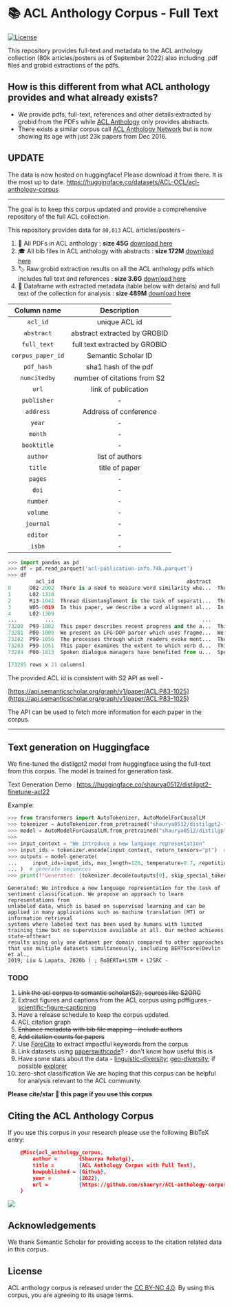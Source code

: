 # 📚  ACL Anthology Corpus - Full Text

[![License](https://img.shields.io/badge/License-CC%20BY--NC%204.0-lightgrey.svg)](https://creativecommons.org/licenses/by-nc-sa/4.0/)

This repository provides full-text and metadata to the ACL anthology collection (80k articles/posters as of September 2022) also including .pdf files and grobid extractions of the pdfs.

## How is this different from what ACL anthology provides and what already exists?

- We provide pdfs, full-text, references and other details extracted by grobid from the PDFs while [ACL Anthology](https://aclanthology.org/anthology+abstracts.bib.gz) only provides abstracts.
- There exists a similar corpus call [ACL Anthology Network](https://clair.eecs.umich.edu/aan/about.php) but is now showing its age with just 23k papers from Dec 2016.

## UPDATE

The data is now hosted on huggingface! Please download it from there. It is the most up to date. https://huggingface.co/datasets/ACL-OCL/acl-anthology-corpus

----

The goal is to keep this corpus updated and provide a comprehensive repository of the full ACL collection.

This repository provides data for `80,013` ACL articles/posters -

1. 📖 All PDFs in ACL anthology : **size 45G**  [download here](https://drive.google.com/file/d/1OGHyJrkaVpbrdbmxsDotG-tI3LiKyxuC/view?usp=sharing)
2. 🎓 All bib files in ACL anthology with abstracts : **size 172M** [download here](https://drive.google.com/file/d/1dJ-iE85moBv3iYG2LhRLT6KQyVkmllBg/view?usp=sharing)
3. 🏷️  Raw grobid extraction results on all the ACL anthology pdfs which includes full text and references : **size 3.6G** [download here](https://drive.google.com/file/d/1xC-K6__W3FCalIDBlDROeN4d4xh0IVry/view?usp=sharing)
4. 💾  Dataframe with extracted metadata (table below with details) and full text of the collection for analysis : **size 489M** [download here](https://drive.google.com/file/d/1CFCzNGlTls0H-Zcaem4Hg_ETj4ebhcDO/view?usp=sharing)

|  **Column name**  |        **Description**        |
| :---------------: | :---------------------------: |
|     `acl_id`      |         unique ACL id         |
|    `abstract`     | abstract extracted by GROBID  |
|    `full_text`    | full text extracted by GROBID |
| `corpus_paper_id` |      Semantic Scholar ID      |
|    `pdf_hash`     |     sha1 hash of the pdf      |
|   `numcitedby`    |  number of citations from S2  |
|       `url`       |      link of publication      |
|    `publisher`    |               -               |
|     `address`     |     Address of conference     |
|      `year`       |               -               |
|      `month`      |               -               |
|    `booktitle`    |               -               |
|     `author`      |        list of authors        |
|      `title`      |        title of paper         |
|      `pages`      |               -               |
|       `doi`       |               -               |
|     `number`      |               -               |
|     `volume`      |               -               |
|     `journal`     |               -               |
|     `editor`      |               -               |
|      `isbn`       |               -               |

```python
>>> import pandas as pd
>>> df = pd.read_parquet('acl-publication-info.74k.parquet')
>>> df
         acl_id                                           abstract                                          full_text  corpus_paper_id                                  pdf_hash  ...  number volume journal editor  isbn
0      O02-2002  There is a need to measure word similarity whe...  There is a need to measure word similarity whe...         18022704  0b09178ac8d17a92f16140365363d8df88c757d0  ...    None   None    None   None  None
1      L02-1310                                                                                                                8220988  8d5e31610bc82c2abc86bc20ceba684c97e66024  ...    None   None    None   None  None
2      R13-1042  Thread disentanglement is the task of separati...  Thread disentanglement is the task of separati...         16703040  3eb736b17a5acb583b9a9bd99837427753632cdb  ...    None   None    None   None  None
3      W05-0819  In this paper, we describe a word alignment al...  In this paper, we describe a word alignment al...          1215281  b20450f67116e59d1348fc472cfc09f96e348f55  ...    None   None    None   None  None
4      L02-1309                                                                                                               18078432  011e943b64a78dadc3440674419821ee080f0de3  ...    None   None    None   None  None
...         ...                                                ...                                                ...              ...                                       ...  ...     ...    ...     ...    ...   ...
73280  P99-1002  This paper describes recent progress and the a...  This paper describes recent progress and the a...           715160  ab17a01f142124744c6ae425f8a23011366ec3ee  ...    None   None    None   None  None
73281  P00-1009  We present an LFG-DOP parser which uses fragme...  We present an LFG-DOP parser which uses fragme...          1356246  ad005b3fd0c867667118482227e31d9378229751  ...    None   None    None   None  None
73282  P99-1056  The processes through which readers evoke ment...  The processes through which readers evoke ment...          7277828  924cf7a4836ebfc20ee094c30e61b949be049fb6  ...    None   None    None   None  None
73283  P99-1051  This paper examines the extent to which verb d...  This paper examines the extent to which verb d...          1829043  6b1f6f28ee36de69e8afac39461ee1158cd4d49a  ...    None   None    None   None  None
73284  P00-1013  Spoken dialogue managers have benefited from u...  Spoken dialogue managers have benefited from u...         10903652  483c818c09e39d9da47103fbf2da8aaa7acacf01  ...    None   None    None   None  None

[73285 rows x 21 columns]
```

The  provided ACL id is consistent with S2 API as well -

[https://api.semanticscholar.org/graph/v1/paper/ACL:P83-1025](https://api.semanticscholar.org/graph/v1/paper/ACL:P83-1025)

The API can be used to fetch more information for each paper in the corpus.

---

## Text generation on Huggingface

We fine-tuned the distilgpt2 model from huggingface using the full-text from this corpus. The model is trained for generation task.

Text Generation Demo : <https://huggingface.co/shaurya0512/distilgpt2-finetune-acl22>

Example:

```python
>>> from transformers import AutoTokenizer, AutoModelForCausalLM
>>> tokenizer = AutoTokenizer.from_pretrained("shaurya0512/distilgpt2-finetune-acl22")
>>> model = AutoModelForCausalLM.from_pretrained("shaurya0512/distilgpt2-finetune-acl22")
>>>
>>> input_context = "We introduce a new language representation"
>>> input_ids = tokenizer.encode(input_context, return_tensors="pt")  # encode input context
>>> outputs = model.generate(
...     input_ids=input_ids, max_length=128, temperature=0.7, repetition_penalty=1.2
... )  # generate sequences
>>> print(f"Generated: {tokenizer.decode(outputs[0], skip_special_tokens=True)}")
```

```text
Generated: We introduce a new language representation for the task of sentiment classification. We propose an approach to learn representations from   
unlabeled data, which is based on supervised learning and can be applied in many applications such as machine translation (MT) or information retrieval   
systems where labeled text has been used by humans with limited training time but no supervision available at all. Our method achieves state-oftheart   
results using only one dataset per domain compared to other approaches that use multiple datasets simultaneously, including BERTScore(Devlin et al.,   
2019; Liu & Lapata, 2020b ) ; RoBERTa+LSTM + L2SRC -  
```

### TODO

1. ~~Link the acl corpus to semantic scholar(S2), sources like S2ORC~~
2. Extract figures and captions from the ACL corpus using pdffigures - [scientific-figure-captioning](https://github.com/billchen0/scientific-figure-captioning)
3. Have a release schedule to keep the corpus updated.
4. ACL citation graph
5. ~~Enhance metadata with bib file mapping - include authors~~
6. ~~Add citation counts for papers~~
7. Use [ForeCite](https://github.com/allenai/ForeCite) to extract impactful keywords from the corpus
8. Link datasets using [paperswithcode](https://github.com/paperswithcode/paperswithcode-data)? - don't know how useful this is
9. Have some stats about the data - [linguistic-diversity](http://stats.aclrollingreview.org/submissions/linguistic-diversity/); [geo-diversity](http://stats.aclrollingreview.org/submissions/geo-diversity/); if possible [explorer](http://stats.aclrollingreview.org/submissions/explorer/)
10. zero-shot classification 
We are hoping that this corpus can be helpful for analysis relevant to the ACL community.

**Please cite/star 🌟 this page if you use this corpus**

## Citing the ACL Anthology Corpus

If you use this corpus in your research please use the following BibTeX entry:

```json
    @Misc{acl_anthology_corpus,
        author =       {Shaurya Rohatgi},
        title =        {ACL Anthology Corpus with Full Text},
        howpublished = {Github},
        year =         {2022},
        url =          {https://github.com/shauryr/ACL-anthology-corpus}
    }
```

[<img src="https://img.shields.io/badge/Buy%20Me%20a%20Coffee-ffdd00?style=for-the-badge&logo=buy-me-a-coffee&logoColor=black">](https://www.buymeacoffee.com/shauryrG)

<!-- If you are feeling generous buy me a ☕   -->

## Acknowledgements

We thank Semantic Scholar for providing access to the citation related data in this corpus.

## License

ACL anthology corpus is released under the [CC BY-NC 4.0](https://creativecommons.org/licenses/by-nc/4.0/).  By using this corpus, you are agreeing to its usage terms.
